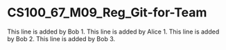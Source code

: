 # CS100_67_M09_Reg_Git-for-Team
This line is added by Bob 1.
This line is added by Alice 1.
This line is added by Bob 2.
This line is added by Bob 3.
